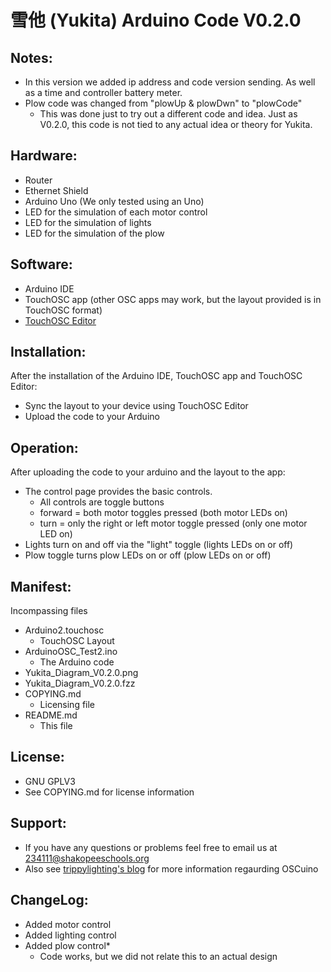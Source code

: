 # 雪他 (Yukita) Arduino Code V0.2.0
## Notes:
- In this version we added ip address and code version sending. As well as a time and controller battery meter. 
- Plow code was changed from "plowUp & plowDwn" to "plowCode" 
	- This was done just to try out a different code and idea. Just as V0.2.0, this code is not tied to any actual idea or theory for Yukita.


## Hardware:
- Router
- Ethernet Shield
- Arduino Uno (We only tested using an Uno)
- LED for the simulation of each motor control
- LED for the simulation of lights
- LED for the simulation of the plow

## Software: 
- Arduino IDE
- TouchOSC app (other OSC apps may work, but the layout provided is in TouchOSC format)
- [TouchOSC Editor](http://hexler.net/software/touchosc)

## Installation:
After the installation of the Arduino IDE, TouchOSC app and TouchOSC Editor:
- Sync the layout to your device using TouchOSC Editor
- Upload the code to your Arduino

## Operation:
After uploading the code to your arduino and the layout to the app:
- The control page provides the basic controls. 
    - All controls are toggle buttons
    - forward = both motor toggles pressed (both motor LEDs on)
    - turn = only the right or left motor toggle pressed (only one motor LED on)
- Lights turn on and off via the "light" toggle (lights LEDs on or off)
- Plow toggle turns plow LEDs on or off (plow LEDs on or off)

## Manifest:
Incompassing files
- Arduino2.touchosc
    - TouchOSC Layout
- ArduinoOSC_Test2.ino
    - The Arduino code
- Yukita_Diagram_V0.2.0.png
- Yukita_Diagram_V0.2.0.fzz
- COPYING.md
    - Licensing file
- README.md
    - This file

## License:
- GNU GPLV3
- See COPYING.md for license information

## Support:
- If you have any questions or problems feel free to email us at 234111@shakopeeschools.org
- Also see [trippylighting's blog](http://trippylighting.com/teensy-arduino-ect/touchosc-and-arduino-oscuino/) for more information regaurding OSCuino

## ChangeLog:
- Added motor control 
- Added lighting control
- Added plow control*
    -  Code works, but we did not relate this to an actual design

